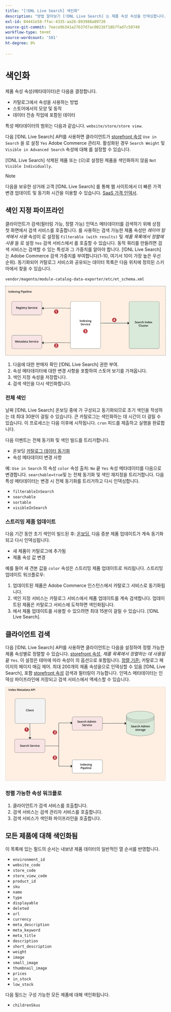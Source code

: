 ```yaml
---
title: "[!DNL Live Search] 색인화"
description: "방법 알아보기 [!DNL Live Search] 는 제품 속성 속성을 인덱싱합니다."
exl-id: 04441e58-ffac-4335-aa26-893988a89720
source-git-commit: 7eece9b341a27637d7ac00216f18b7fad7c50740
workflow-type: tm+mt
source-wordcount: '581'
ht-degree: 0%

---
```


# 색인화

제품 속성 속성(메타데이터)은 다음을 결정합니다.

* 카탈로그에서 속성을 사용하는 방법
* 스토어에서의 모양 및 동작
* 데이터 전송 작업에 포함된 데이터

특성 메타데이터의 범위는 다음과 같습니다. `website/store/store view`.

다음 [!DNL Live Search] API를 사용하면 클라이언트가 [storefront 속성](https://experienceleague.adobe.com/docs/commerce-admin/catalog/product-attributes/product-attributes.html) `Use in Search` 을 로 설정 `Yes` Adobe Commerce 관리자. 활성화된 경우 `Search Weight` 및 `Visible in Advanced Search` 속성에 대해 를 설정할 수 있습니다.

[!DNL Live Search] 삭제된 제품 또는 (으)로 설정된 제품을 색인화하지 않음 `Not Visible Individually`.

>[!NOTE]
>
> 다음을 보유한 상거래 고객 [!DNL Live Search] 를 통해 웹 사이트에서 더 빠른 가격 변경 업데이트 및 동기화 시간을 이용할 수 있습니다. [SaaS 가격 인덱서](../price-index/index.md).

## 색인 지정 파이프라인

클라이언트가 검색(필터링 가능, 정렬 가능) 인덱스 메타데이터를 검색하기 위해 상점 첫 화면에서 검색 서비스를 호출합니다. 를 사용하는 검색 가능한 제품 속성만 *레이어 탐색에서 사용* 속성이 로 설정됨 `Filterable (with results)` 및 *제품 목록에서 정렬에 사용* 을 로 설정 `Yes` 검색 서비스에서 를 호출할 수 있습니다.
동적 쿼리를 만들려면 검색 서비스는 검색할 수 있는 특성과 그 가중치를 알아야 합니다. [!DNL Live Search] 는 Adobe Commerce 검색 가중치를 부여합니다(1-10, 여기서 10이 가장 높은 우선 순위). 동기화되어 카탈로그 서비스와 공유되는 데이터 목록은 다음 위치에 정의된 스키마에서 찾을 수 있습니다.

`vendor/magento/module-catalog-data-exporter/etc/et_schema.xml`

![[!DNL Live Search] 색인화 클라이언트 검색 다이어그램](assets/indexing-pipeline.svg)

1. 다음에 대한 판매자 확인 [!DNL Live Search] 권한 부여.
1. 속성 메타데이터에 대한 변경 사항을 포함하여 스토어 보기를 가져옵니다.
1. 색인 지정 속성을 저장합니다.
1. 검색 색인을 다시 색인화합니다.

### 전체 색인

날짜 [!DNL Live Search] 온보딩 중에 가 구성되고 동기화되므로 초기 색인을 작성하는 데 최대 30분이 걸릴 수 있습니다. 큰 카탈로그는 색인화하는 데 시간이 더 걸릴 수 있습니다. 이 프로세스는 다음 이후에 시작됩니다. `cron` 피드를 제출하고 실행을 완료합니다.

다음 이벤트는 전체 동기화 및 색인 빌드를 트리거합니다.

* 온보딩 [카탈로그 데이터 동기화](install.md#synchronize-catalog-data)
* 속성 메타데이터 변경 사항

예: `Use in Search` 의 속성 `color` 속성 출처: `No` 끝 `Yes` 속성 메타데이터를 다음으로 변경합니다. `searchable=true`및 는 전체 동기화 및 색인 재지정을 트리거합니다. 다음 특성 메타데이터는 변경 시 전체 동기화를 트리거하고 다시 인덱싱합니다.

* `filterableInSearch`
* `searchable`
* `sortable`
* `visibleInSearch`

### 스트리밍 제품 업데이트

다음 기간 동안 초기 색인이 빌드된 후: [온보딩](install.md#synchronize-catalog-data), 다음 증분 제품 업데이트가 계속 동기화되고 다시 인덱싱됩니다.

* 새 제품이 카탈로그에 추가됨
* 제품 속성 값 변경

예를 들어 새 견본 값을 `color` 속성은 스트리밍 제품 업데이트로 처리됩니다.
스트리밍 업데이트 워크플로우:

1. 업데이트된 제품은 Adobe Commerce 인스턴스에서 카탈로그 서비스로 동기화됩니다.
1. 색인 지정 서비스는 카탈로그 서비스에서 제품 업데이트를 계속 검색합니다. 업데이트된 제품은 카탈로그 서비스에 도착하면 색인화됩니다.
1. 에서 제품 업데이트를 사용할 수 있으려면 최대 15분이 걸릴 수 있습니다. [!DNL Live Search].

## 클라이언트 검색

다음 [!DNL Live Search] API를 사용하면 클라이언트는 다음을 설정하여 정렬 가능한 제품 속성별로 정렬할 수 있습니다. [storefront 속성](https://experienceleague.adobe.com/docs/commerce-admin/catalog/product-attributes/product-attributes.html), *제품 목록에서 정렬하는 데 사용됨* 끝 `Yes`. 이 설정은 테마에 따라 속성이 의 옵션으로 포함됩니다. [정렬 기준:](https://experienceleague.adobe.com/docs/commerce-admin/catalog/catalog/navigation/navigation.html) 카탈로그 페이지의 페이지 매김 제어. 최대 200개의 제품 속성을으로 인덱싱할 수 있음 [!DNL Live Search], 포함 [storefront 속성](https://experienceleague.adobe.com/docs/commerce-admin/catalog/product-attributes/product-attributes.html) 검색과 필터링이 가능합니다.
인덱스 메타데이터는 인덱싱 파이프라인에 저장되고 검색 서비스에서 액세스할 수 있습니다.

![[!DNL Live Search] 인덱스 메타데이터 API 다이어그램](assets/index-metadata-api.svg)

### 정렬 가능한 속성 워크플로

1. 클라이언트가 검색 서비스를 호출합니다.
1. 검색 서비스는 검색 관리자 서비스를 호출합니다.
1. 검색 서비스가 색인화 파이프라인을 호출합니다.

## 모든 제품에 대해 색인화됨

이 목록에 있는 필드의 순서는 내보낸 제품 데이터의 일반적인 열 순서를 반영합니다.

* `environment_id`
* `website_code`
* `store_code`
* `store_view_code`
* `product_id`
* `sku`
* `name`
* `type`
* `displayable`
* `deleted`
* `url`
* `currency`
* `meta_description`
* `meta_keyword`
* `meta_title`
* `description`
* `short_description`
* `weight`
* `image`
* `small_image`
* `thumbnail_image`
* `prices`
* `in_stock`
* `low_stock`

다음 필드는 구성 가능한 모든 제품에 대해 색인화됩니다.

* `childrenSkus`

